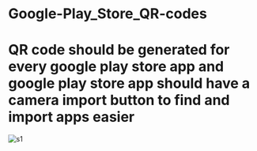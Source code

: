 # Google-Play_Store_QR-codes
# QR code should be generated for every google play store app and google play store app should have a camera import button to find and import apps easier

![s1](https://raw.githubusercontent.com/c4pt000/Google-Play_Store_QR-codes/main/QR-app-store-install.png)
